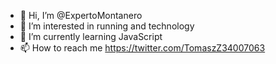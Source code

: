 - 👋 Hi, I’m @ExpertoMontanero
- 👀 I’m interested in running and technology
- 🌱 I’m currently learning JavaScript
- 📫 How to reach me https://twitter.com/TomaszZ34007063

<!---
ExpertoMontanero/ExpertoMontanero is a ✨ special ✨ repository because its `README.md` (this file) appears on your GitHub profile.
You can click the Preview link to take a look at your changes.
--->
